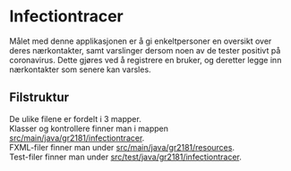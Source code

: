 # Infectiontracer
Målet med denne applikasjonen er å gi enkeltpersoner en oversikt over deres nærkontakter, samt varslinger dersom noen av de tester positivt på coronavirus. Dette gjøres ved å registrere en bruker, og deretter legge inn nærkontakter som senere kan varsles.

## Filstruktur
De ulike filene er fordelt i 3 mapper. <br>
Klasser og kontrollere finner man i mappen [src/main/java/gr2181/infectiontracer](src/main/java/gr2181/infectiontracer/).<br>
FXML-filer finner man under [src/main/java/gr2181/resources](src/main/java/gr2181/resources/gr2181/infectiontracer). <br>
Test-filer finner man under [src/test/java/gr2181/infectiontracer](src/test/java/gr2181/infectiontracer/). <br>


